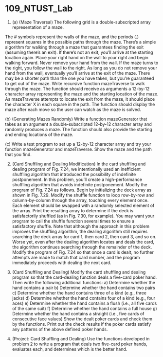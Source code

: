 # 109_NTUST_Lab
1.	(a) (Maze Traversal) The following grid is a double-subscripted array representation of a maze.
 

The # symbols represent the walls of the maze, and the periods (.) represent squares in the possible paths through the maze.
There’s a simple algorithm for walking through a maze that guarantees finding the exit (assuming there’s an exit). If there’s not an exit, you’ll arrive at the starting location again. Place your right hand on the wall to your right and begin walking forward. Never remove your hand from the wall. If the maze turns to the right, you follow the wall to the right. As long as you do not remove your hand from the wall, eventually you’ll arrive at the exit of the maze. There may be a shorter path than the one you have taken, but you’re guaranteed to get out of the maze.
Write recursive function mazeTraverse to walk through the maze. The function should receive as arguments a 12-by-12 character array representing the maze and the starting location of the maze. As mazeTraverse attempts to locate the exit from the maze, it should place the character X in each square in the path. The function should display the maze after each move so the user can watch as the maze is solved.

(b) (Generating Mazes Randomly) Write a function mazeGenerator that takes as an argument a double-subscripted 12-by-12 character array and randomly produces a maze. The function should also provide the starting and ending locations of the maze. 

(c) Write a test program to set up a 12-by-12 character array and try your function mazeGenerator and mazeTraverse. Show the maze and the path that you find.

2.	(Card Shuffling and Dealing Modification) In the card shuffling and dealing program of Fig. 7.24, we intentionally used an inefficient shuffling algorithm that introduced the possibility of indefinite postponement. In this problem, you’ll create a high-performance shuffling algorithm that avoids indefinite postponement. Modify the program of Fig. 7.24 as follows. Begin by initializing the deck array as shown in Fig. 7.29. Modify the shuffle function to loop row-by-row and column-by-column through the array, touching every element once. Each element should be swapped with a randomly selected element of the array.
Print the resulting array to determine if the deck is satisfactorily shuffled (as in Fig. 7.30, for example). You may want your program to call the shuffle function several times to ensure a satisfactory shuffle.
Note that although the approach in this problem improves the shuffling algorithm, the dealing algorithm still requires searching the deck array for card 1, then card 2, then card 3, and so on. Worse yet, even after the dealing algorithm locates and deals the card, the algorithm continues searching through the remainder of the deck. Modify the program of Fig. 7.24 so that once a card is dealt, no further attempts are made to match that card number, and the program immediately proceeds with dealing the next card.

 



3.	(Card Shuffling and Dealing) Modify the card shuffling and dealing program so that the card-dealing function deals a five-card poker hand.  Then write the following additional functions:
a)	Determine whether the hand contains a pair
b)	Determine whether the hand contains two pairs
c)	Determine whether the hand contains three of a kind (e.g., three jacks)
d)	Determine whether the hand contains four of a kind (e.g., four aces)
e)	Determine whether the hand contains a flush (i.e., all five cards of the same suit)
f)	Determine whether the hand contains a full house
g)	Determine whether the hand contains a straight (i.e., five cards of consecutive face values)
   Show the dealt poker cards and check them by the functions. Print out the check results if the poker cards satisfy any patterns of the above defined poker hands.
 

4.	(Project: Card Shuffling and Dealing) Use the functions developed in problem 2 to write a program that deals two five-card poker hands, evaluates each, and determines which is the better hand.




